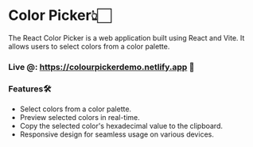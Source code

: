 # Color Picker👆🏻
The React Color Picker is a web application built using React and Vite. It allows users to select colors from a color palette.

### Live @: https://colourpickerdemo.netlify.app 🔗

### Features🛠️
* Select colors from a color palette.
* Preview selected colors in real-time.
* Copy the selected color's hexadecimal value to the clipboard.
* Responsive design for seamless usage on various devices.
